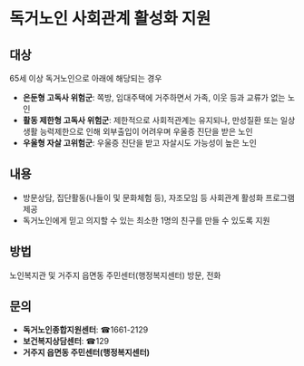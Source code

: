 # 독거노인 사회관계 활성화 지원

## 대상
65세 이상 독거노인으로 아래에 해당되는 경우
- **은둔형 고독사 위험군**: 쪽방, 임대주택에 거주하면서 가족, 이웃 등과 교류가 없는 노인
- **활동 제한형 고독사 위험군**: 제한적으로 사회적관계는 유지되나, 만성질환 또는 일상생활 능력제한으로 인해 외부출입이 어려우며 우울증 진단을 받은 노인
- **우울형 자살 고위험군**: 우울증 진단을 받고 자살시도 가능성이 높은 노인

## 내용
- 방문상담, 집단활동(나들이 및 문화체험 등), 자조모임 등 사회관계 활성화 프로그램 제공
- 독거노인에게 믿고 의지할 수 있는 최소한 1명의 친구를 만들 수 있도록 지원

## 방법
노인복지관 및 거주지 읍면동 주민센터(행정복지센터) 방문, 전화

## 문의
- **독거노인종합지원센터**: ☎1661-2129
- **보건복지상담센터**: ☎129
- **거주지 읍면동 주민센터(행정복지센터)**
